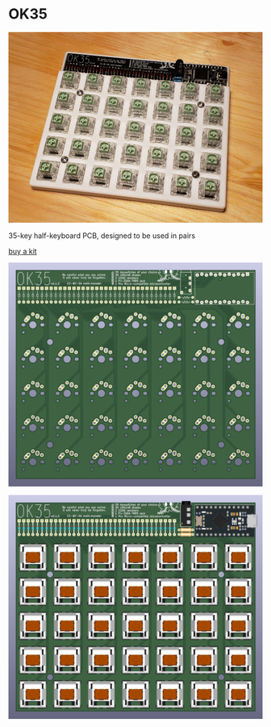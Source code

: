 # OK35

![the thing](irl.jpg)

35-key half-keyboard PCB, designed to be used in pairs

[buy a kit](https://shop.moth.monster/product/ok35)

![1.png](1.png)

![2.png](2.png)
